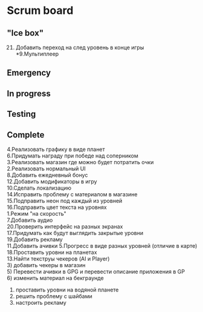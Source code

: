 # Scrum board

"Ice box"
--------------------- 
21. Добавить переход на след уровень в конце игры  
*9.Мультиплеер  

Emergency
---------------------

In progress
---------------------

Testing
---------------------

Complete
---------------------
4.Реализовать графику в виде планет  
6.Придумать награду при победе над соперником  
3.Реализовать магазин где можно будет потратить очки  
2.Реализовать нормальный UI  
8.Добавить ежедневный бонус  
12.Добавить модификаторы в игру  
10.Сделать локализацию  
14.Исправить проблему с материалом в магазине  
15.Подправить неон под каждый из уровней  
16.Подправить цвет текста на уровнях  
1.Режим "на скорость"  
7.Добавить аудио  
20.Проверить интерфейс на разных экранах  
17.Придумать как будут выглядить закрытые уровни  
19.Добавить рекламу  
11.Добавить ачивки 
5.Прогресс в виде разных уровней (отличие в карте)  
18.Проставить уровни на планетах  
13.Найти текструы чекеров (AI и Player)  
3) добавить чекеры в магазин  
5) Перевести ачивки в GPG и перевести описание приложения в GP  
6) изменить материал на бекграунде  
1) проставить уровни на водяной планете  
2) решить проблему с шайбами  
4) настроить рекламу  
